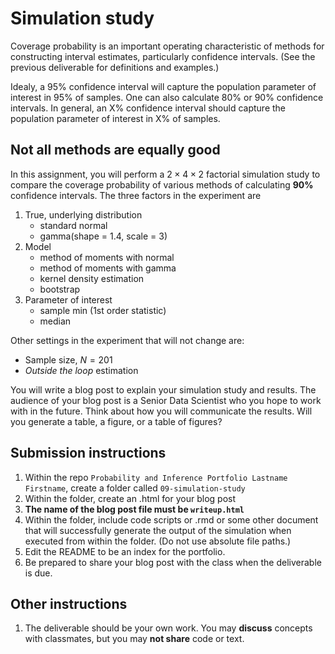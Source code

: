 Simulation study
================

Coverage probability is an important operating characteristic of methods
for constructing interval estimates, particularly confidence intervals.
(See the previous deliverable for definitions and examples.)

Idealy, a 95% confidence interval will capture the population parameter
of interest in 95% of samples. One can also calculate 80% or 90%
confidence intervals. In general, an X% confidence interval should
capture the population parameter of interest in X% of samples.

Not all methods are equally good
--------------------------------

In this assignment, you will perform a 2 × 4 × 2 factorial simulation
study to compare the coverage probability of various methods of
calculating **90%** confidence intervals. The three factors in the
experiment are

1.  True, underlying distribution
    -   standard normal
    -   gamma(shape = 1.4, scale = 3)
2.  Model
    -   method of moments with normal
    -   method of moments with gamma
    -   kernel density estimation
    -   bootstrap
3.  Parameter of interest
    -   sample min (1st order statistic)
    -   median

Other settings in the experiment that will not change are:

-   Sample size, *N* = 201
-   *Outside the loop* estimation

You will write a blog post to explain your simulation study and results.
The audience of your blog post is a Senior Data Scientist who you hope
to work with in the future. Think about how you will communicate the
results. Will you generate a table, a figure, or a table of figures?

Submission instructions
-----------------------

1.  Within the repo
    `Probability and Inference Portfolio Lastname Firstname`, create a
    folder called `09-simulation-study`
2.  Within the folder, create an .html for your blog post
3.  **The name of the blog post file must be `writeup.html`**
4.  Within the folder, include code scripts or .rmd or some other
    document that will successfully generate the output of the
    simulation when executed from within the folder. (Do not use
    absolute file paths.)
5.  Edit the README to be an index for the portfolio.  
6.  Be prepared to share your blog post with the class when the
    deliverable is due.

Other instructions
------------------

1.  The deliverable should be your own work. You may **discuss**
    concepts with classmates, but you may **not share** code or text.
